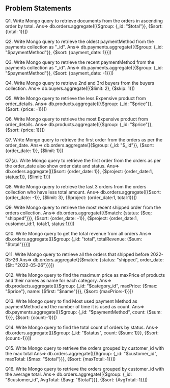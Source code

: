 ## Problem Statements
Q1. Write Mongo query to retrieve documents from the orders in ascending order by total.
	Ans=>	db.orders.aggregate([{$group: {_id: "$total"}}, {$sort: {total: 1}}])

Q2. Write Mongo query to retrieve the oldest paymentMethod from the payments collection as "_id".
	Ans=>	db.payments.aggregate([{$group: {_id: "$paymentMethod"}}, {$sort: {payment_date: 1}}])

Q3. Write Mongo query to retrieve the recent paymentMethod from the payments collection as "_id".
	Ans=>	db.payments.aggregate([{$group: {_id: "$paymentMethod"}}, {$sort: {payment_date: -1}}])

Q4. Write Mongo query to retrieve 2nd and 3rd buyers from the buyers collection.
	Ans=> 	db.buyers.aggregate([{$limit: 2}, {$skip: 1}])

Q5. Write Mongo query to retrieve the less Expensive product from order_details.
	Ans=>	db.products.aggregate([{$group: {_id: "$price"}}, {$sort: {price: -1}}])

Q6. Write Mongo query to retrieve the most Expensive product from order_details.
	Ans=>	db.products.aggregate([{$group: {_id: "$price"}}, {$sort: {price: 1}}])

Q7. Write Mongo query to retrieve the first order from the orders as per the order_date.
	Ans=>	db.orders.aggregate([{$group: {_id: "$_id"}}, {$sort: {order_date: 1}}, {$limit: 1}])

Q7(a). Write Mongo query to retrieve the first order from the orders as per the order_date also show order date and status.
	Ans=> db.orders.aggregate([{$sort: {order_date: 1}}, {$project: {order_date:1, status:1}}, {$limit: 1}])

Q8. Write Mongo query to retrieve the last 3 orders from the orders collection who have less total amount.
	Ans=>	db.orders.aggregate([{$sort: {order_date: -1}}, {$limit: 3}, {$project: {order_date:1, total:1}}])

Q9. Write Mongo query to retrieve the most recent shipped order from the orders collection.
	Ans=>	db.orders.aggregate([{$match: {status: {$eq: "shipped"}}}, {$sort: {order_date: -1}}, {$project: {order_date:1, customer_id:1, total:1, status:1}}])

Q10. Write Mongo query to get the total revenue from all orders
	Ans=>	db.orders.aggregate([{$group: {_id: "total", totalRevenue: {$sum: "$total"}}}])

Q11. Write Mongo query to retrieve all the orders that shipped before 2022-05-26
	Ans=>	db.orders.aggregate([{$match: {status: "shipped", order_date: {$lt: "2022-05-26"}}}])

Q12. Write Mongo query to find the maximum price as maxPrice of products and their names as name for each category.
	Ans=>	db.products.aggregate([{$group: {_id: "$category_id", maxPrice: {$max: "$price"}, name: {$first: "$name"}}}, {$sort: {maxPrice:-1}}])

Q13. Write Mongo query to find Most used payment Method as paymentMethod and the number of time it is used as count.
	Ans=>	db.payments.aggregate([{$group: {_id: "$paymentMethod", count: {$sum: 1}}}, {$sort: {count:-1}}])

Q14. Write Mongo query to find the total count of orders by status.
	Ans=>	db.orders.aggregate([{$group: {_id: "$status", count: {$sum: 1}}}, {$sort: {count:-1}}])

Q15. Write Mongo query to retrieve the orders grouped by customer_id with the max total
	Ans=>	db.orders.aggregate([{$group: {_id: "$customer_id", maxTotal: {$max: "$total"}}}, {$sort: {maxTotal:-1}}])

Q16. Write Mongo query to retrieve the orders grouped by customer_id with the average total.
	Ans=>	db.orders.aggregate([{$group: {_id: "$customer_id", AvgTotal: {$avg: "$total"}}}, {$sort: {AvgTotal:-1}}])